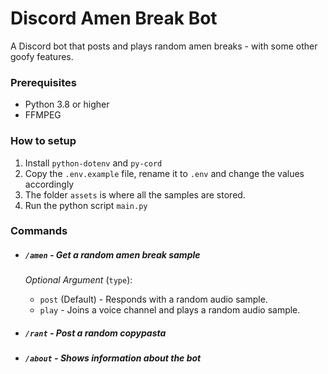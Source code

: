 # Discord Amen Break Bot

A Discord bot that posts and plays random amen breaks - with some other goofy features.

### Prerequisites

- Python 3.8 or higher
- FFMPEG

### How to setup

1. Install `python-dotenv` and `py-cord`
2. Copy the `.env.example` file, rename it to `.env` and change the values accordingly
3. The folder `assets` is where all the samples are stored.
4. Run the python script `main.py`

### Commands

- ##### `/amen` - Get a random amen break sample

  _Optional Argument_ (`type`):
  - `post` (Default) - Responds with a random audio sample.
  - `play` - Joins a voice channel and plays a random audio sample.

- ##### `/rant` - Post a random copypasta

- ##### `/about` - Shows information about the bot
